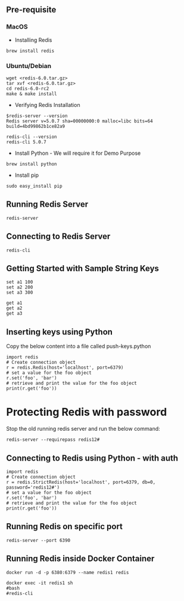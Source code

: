 ## Pre-requisite

### MacOS


- Installing Redis

```
brew install redis
```

### Ubuntu/Debian

```
wget <redis-6.0.tar.gz>
tar xvf <redis-6.0.tar.gz>
cd redis-6.0-rc2
make & make install
```

- Verifying Redis Installation

```
$redis-server --version
Redis server v=5.0.7 sha=00000000:0 malloc=libc bits=64 build=4bd99862b1ce82a9
```

```
redis-cli --version
redis-cli 5.0.7
```

- Install Python - We will require it for Demo Purpose

```
brew install python
```

- Install pip

```
sudo easy_install pip
```

## Running Redis Server

```
redis-server
```

## Connecting to Redis Server

```
redis-cli 
```

## Getting Started with Sample String Keys

```
set a1 100
set a2 200
set a3 300
```

```
get a1
get a2
get a3
```

## Inserting keys using Python

Copy the below content into a file called push-keys.python

```
import redis
# Create connection object
r = redis.Redis(host='localhost', port=6379)
# set a value for the foo object
r.set('foo', 'bar')
# retrieve and print the value for the foo object
print(r.get('foo'))
```


# Protecting Redis with password

Stop the old running redis server and run the below command:

```
redis-server --requirepass redis12#
```

## Connecting to Redis using Python - with auth

```
import redis
# Create connection object
r = redis.StrictRedis(host='localhost', port=6379, db=0, password='redis12#')
# set a value for the foo object
r.set('foo', 'bar')
# retrieve and print the value for the foo object
print(r.get('foo'))
```

## Running Redis on specific port

```
redis-server --port 6390
```



## Running Redis inside Docker Container

```
docker run -d -p 6380:6379 --name redis1 redis
```

```
docker exec -it redis1 sh
#bash
#redis-cli 
```
